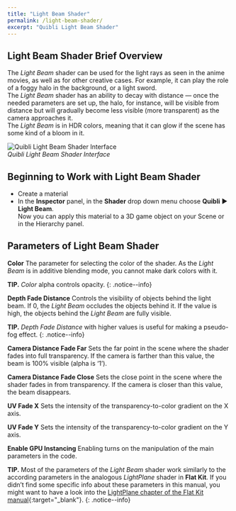 ```yaml
---
title: "Light Beam Shader"
permalink: /light-beam-shader/
excerpt: "Quibli Light Beam Shader"
---
```


## Light Beam Shader Brief Overview

The _Light Beam_ shader can be used for the light rays as seen in the anime movies, as well as for other creative cases. For example, it can play the role of a foggy halo in the background, or a light sword.  
The _Light Beam_ shader has an ability to decay with distance — once the needed parameters are set up, the halo, for instance, will be visible from distance but will gradually become less visible (more transparent) as the camera approaches it.  
The _Light Beam_ is in HDR colors, meaning that it can glow if the scene has some kind of a bloom in it.  

![Quibli Light Beam Shader Interface](/quibli-doc/assets/images/manual_images/quibli_light_beam_shader_interface.png)  
*Quibli Light Beam Shader Interface*

## Beginning to Work with Light Beam Shader

* Create a material
* In the **Inspector** panel, in the **Shader** drop down menu choose **Quibli** ▶︎ **Light Beam**.  
Now you can apply this material to a 3D game object on your Scene or in the Hierarchy panel. 

## Parameters of Light Beam Shader

**Color** The parameter for selecting the color of the shader. As the _Light Beam_ is in additive blending mode, you cannot make dark colors with it.

**TIP.** _Color_ alpha controls opacity.
{: .notice--info}

**Depth Fade Distance** Controls the visibility of objects behind the light beam. If 0, the _Light Beam_ occludes the objects behind it. If the value is high, the objects behind the _Light Beam_ are fully visible.  

**TIP.** _Depth Fade Distance_ with higher values is useful for making a pseudo-fog effect.
{: .notice--info}

**Camera Distance Fade Far** Sets the far point in the scene where the shader fades into full transparency.  If the camera is farther than this value, the beam is 100% visible (alpha is ‘1’).  

**Camera Distance Fade Close** Sets the close point in the scene where the shader fades in from transparency. If the camera is closer than this value, the beam disappears.  

**UV Fade X** Sets the intensity of the transparency-to-color gradient on the X axis.  

**UV Fade Y** Sets the intensity of the transparency-to-color gradient on the Y axis.  

**Enable GPU Instancing**  Enabling turns on the manipulation of the main parameters in the code.  

**TIP.** Most of the parameters of the _Light Beam_ shader work similarly to the according parameters in the analogous _LightPlane_ shader in **Flat Kit**. If you didn’t find some specific info about these parameters in this manual, you might want to have a look into the [LightPlane chapter of the Flat Kit manual](https://flatkit.dustyroom.com/#37-lightplane-shader){:target="_blank"}.
{: .notice--info}

